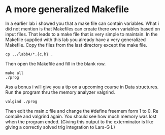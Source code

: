 # A more generalized Makefile #

In a earlier lab i showed you that a make file can contain variables.
What i did not mention is that Makefiles can create there own variables based
on input files. That leads to a make file that is very simple to maintain.
In the Makefile supplied with this lab you already have a very generalized
Makefile.
Copy the files from the last directory except the make file.
```
cp ../labb4/*.{c,h} .
```
Then open the Makefile and fill in the blank row.
```
make all
./prog
```
Ass a bonus i will give you a tip on a upcoming course in Data structures.
Run the program thru the memory analyzer valgrind.
```
valgind ./prog
```
Then edit the main.c file and change the #define freemem form 1 to 0.
Re compile and valgrind again.
You should see how much memory was lost when the program ended.
(Giving this output to the exterminator is like giving a correctly solved trig
integration to Lars-G L)
